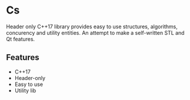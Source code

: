 # Cs
Header only C++17 library provides easy to use structures, algorithms, concurency and utility entities.
An attempt to make a self-written STL and Qt features.

## Features

- C++17
- Header-only
- Easy to use
- Utility lib

